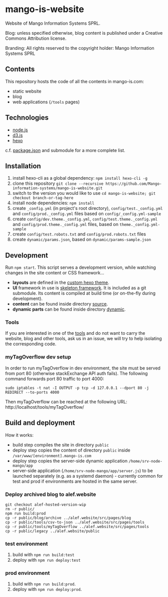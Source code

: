 mango-is-website
=============

Website of Mango Information Systems SPRL.

Blog: unless specified otherwise, blog content is published under a Creative Commons Attribution license.

Branding: All rights reserved to the copyright holder: Mango Information Systems SPRL

## Contents

This repository hosts the code of all the contents in mango-is.com:

* static website
* blog
* web applications (`/tools` pages)

## Technologies

* [node.js](https://nodejs.org/en/)
* [d3.js](https://d3js.org/)
* [hexo](https://hexo.io/)

c.f. [package.json](package.json) and submodule for a more complete list.

## Installation

1. install hexo-cli as a global dependency: `npm install hexo-cli -g`
2. clone this repository `git clone --recursive https://github.com/Mango-information-systems/mango-is-website.git`
3. switch to the version you would like to use `cd mango-is-website; git checkout branch-or-tag-here`
4. install node dependencies: `npm install`
5. create `_config.yml` (in project's root directory), `config/test._config.yml` and `config/prod._config.yml` files based on `config/_config.yml-sample`
6. create `config/dev.theme._config.yml`, `config/test.theme._config.yml` and `config/prod.theme._config.yml` files, based on `theme._config.yml-sample`
7. create `config/test.robots.txt` and `config/prod.robots.txt` files
8. create `dynamic/params.json`, based on `dynamic/params-sample.json`

## Development

Run `npm start`. This script serves a development version, while watching changes in the site content or CSS framework...

* **layouts** are defined in the [custom hexo theme](themes/mango-information-systems).
* **UI** framework in use is [skeleton framework](https://github.com/Mango-information-systems/skeleton-framework). It is included as a git submodule. Its content is compiled at build time (or on-the-fly during development).
* **content** can be found inside directory [source](source).
* **dynamic parts** can be found inside directory [dynamic](dynamic).

### Tools

If you are interested in one of the [tools](https://mango-is.com/tools/) and do not want to carry the website, blog and other tools, ask us in an issue, we will try to help isolating the corresponding code.

### myTagOverflow dev setup

In order to run myTagOverflow in dev environment, the site must be served from port 80 (otherwise stackExchange API auth fails). The following command forwards port 80 traffic to port 4000:

    sudo iptables -t nat -I OUTPUT -p tcp -d 127.0.0.1 --dport 80 -j REDIRECT --to-ports 4000
    
Then myTagOverflow can be reached at the following URL: http://localhost/tools/myTagOverflow/


## Build and deployment 

How it works:

* build step compiles the site in directory `public`
* deploy step copies the content of directory `public` inside `/var/www/[environment].mango-is.com`
* deploy step copies the server-side dynamic application `/home/srv-node-mango/app`
* server-side application (`/home/srv-node-mango/app/server.js`) to be launched separately (e.g. as a systemd daemon) - currently common for test and prod if environments are hosted in the same server.

### Deploy archived blog to alef.website

```
git checkout alef-hosted-version-wip
rm -r public/
npm run build:prod
cp -r public/blog/archive ../alef.website/src/pages/blog
cp -r public/tools/csv-to-json ../alef.website/src/pages/tools
cp -r public/tools/myTagOverflow ../alef.website/src/pages/tools
cp -r public/legacy ../alef.website/public
```


### test environment

1. build with `npm run build:test`
2. deploy with `npm run deploy:test`

### prod environment

1. build with `npm run build:prod`.
2. deploy with `npm run deploy:prod`.

